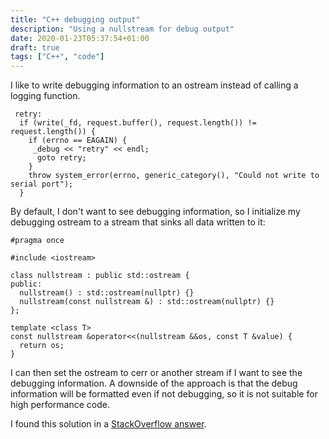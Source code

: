 ```yaml
---
title: "C++ debugging output"
description: "Using a nullstream for debug output"
date: 2020-01-23T05:37:54+01:00
draft: true
tags: ["C++", "code"]
---
```


I like to write debugging information to an ostream instead of calling
a logging function.

```
 retry:
  if (write(_fd, request.buffer(), request.length()) != request.length()) {
    if (errno == EAGAIN) {
     _debug << "retry" << endl;
      goto retry;
    }
    throw system_error(errno, generic_category(), "Could not write to serial port");
  }
```

By default, I don't want to see debugging information, so I initialize
my debugging ostream to a stream that sinks all data written to it:

```
#pragma once

#include <iostream>

class nullstream : public std::ostream {
public:
  nullstream() : std::ostream(nullptr) {}
  nullstream(const nullstream &) : std::ostream(nullptr) {}
};

template <class T>
const nullstream &operator<<(nullstream &&os, const T &value) { 
  return os;
}
```

I can then set the ostream to cerr or another stream if I want to see
the debugging information.  A downside of the approach is that the
debug information will be formatted even if not debugging, so it is
not suitable for high performance code.

I found this solution in a [StackOverflow
answer](https://stackoverflow.com/a/59673391/928528).


